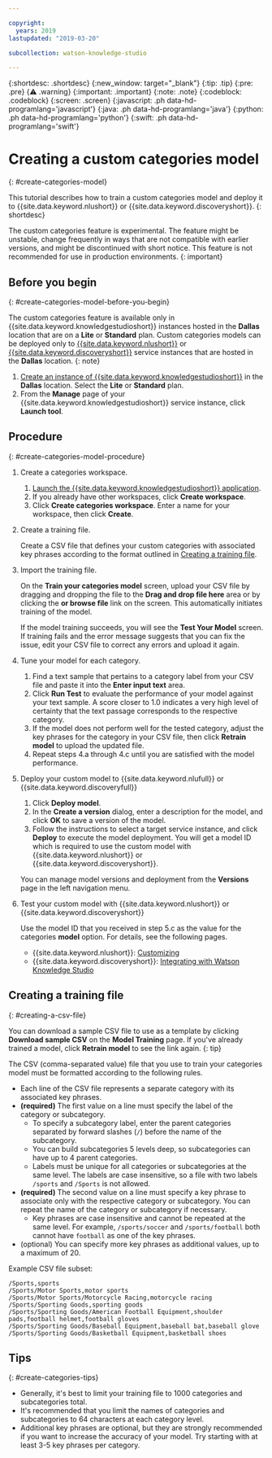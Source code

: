 ```yaml
---

copyright:
  years: 2019
lastupdated: "2019-03-20"

subcollection: watson-knowledge-studio

---
```


{:shortdesc: .shortdesc}
{:new_window: target="_blank"}
{:tip: .tip}
{:pre: .pre}
{:warning: .warning}
{:important: .important}
{:note: .note}
{:codeblock: .codeblock}
{:screen: .screen}
{:javascript: .ph data-hd-programlang='javascript'}
{:java: .ph data-hd-programlang='java'}
{:python: .ph data-hd-programlang='python'}
{:swift: .ph data-hd-programlang='swift'}

# Creating a custom categories model
{: #create-categories-model}

This tutorial describes how to train a custom categories model and deploy it to {{site.data.keyword.nlushort}} or {{site.data.keyword.discoveryshort}}.
{: shortdesc}

The custom categories feature is experimental. The feature might be unstable, change frequently in ways that are not compatible with earlier versions, and might be discontinued with short notice. This feature is not recommended for use in production environments.
{: important}

## Before you begin
{: #create-categories-model-before-you-begin}

The custom categories feature is available only in {{site.data.keyword.knowledgestudioshort}} instances hosted in the **Dallas** location that are on a **Lite** or **Standard** plan. Custom categories models can be deployed only to [{{site.data.keyword.nlushort}}](https://{DomainName}/catalog/services/natural-language-understanding) or [{{site.data.keyword.discoveryshort}}](https://{DomainName}/catalog/services/discovery) service instances that are hosted in the **Dallas** location.
{: note}

1. [Create an instance of {{site.data.keyword.knowledgestudioshort}}](/docs/services/watson-knowledge-studio/tutorials-create-project.html#instance) in the **Dallas** location. Select the **Lite** or **Standard** plan.
1. From the **Manage** page of your {{site.data.keyword.knowledgestudioshort}} service instance, click **Launch tool**.

## Procedure
{: #create-categories-model-procedure}

1. Create a categories workspace.

    1. [Launch the {{site.data.keyword.knowledgestudioshort}} application](/docs/services/watson-knowledge-studio?topic=watson-knowledge-studio-wks_tutintro#launching-the-knowledge-studio-application).
    2. If you already have other workspaces, click **Create workspace**.
    3. Click **Create categories workspace**. Enter a name for your workspace, then click **Create**.

2. Create a training file.

    Create a CSV file that defines your custom categories with associated key phrases according to the format outlined in [Creating a training file](#creating-a-csv-file).

3. Import the training file.

    On the **Train your categories model** screen, upload your CSV file by dragging and dropping the file to the **Drag and drop file here** area or by clicking the **or browse file** link on the  screen. This automatically initiates training of the model.

    If the model training succeeds, you will see the **Test Your Model** screen. If training fails and the error message suggests that you can fix the issue, edit your CSV file to correct any errors and upload it again.

4. Tune your model for each category.

     1. Find a text sample that pertains to a category label from your CSV file and paste it into the **Enter input text** area. 
     2. Click **Run Test** to evaluate the performance of your model against your text sample. A score closer to 1.0 indicates a very high level of certainty that the text passage corresponds to the respective category.
     3. If the model does not perform well for the tested category, adjust the key phrases for the category in your CSV file, then click **Retrain model** to upload the updated file.
     4. Repeat steps 4.a through 4.c until you are satisfied with the model performance.

5. Deploy your custom model to {{site.data.keyword.nlufull}} or {{site.data.keyword.discoveryfull}}

    1. Click **Deploy model**.
    2. In the **Create a version** dialog, enter a description for the model, and click **OK** to save a version of the model.
    3. Follow the instructions to select a target service instance, and click **Deploy** to execute the model deployment. You will get a model ID which is required to use the custom model with {{site.data.keyword.nlushort}} or {{site.data.keyword.discoveryshort}}.

    You can manage model versions and deployment from the **Versions** page in the left navigation menu.

6. Test your custom model with {{site.data.keyword.nlushort}} or {{site.data.keyword.discoveryshort}}

    Use the model ID that you received in step 5.c as the value for the categories **model** option. For details, see the following pages.
      - {{site.data.keyword.nlushort}}: [Customizing](/docs/services/natural-language-understanding?topic=natural-language-understanding-customizing)
      - {{site.data.keyword.discoveryshort}}: [Integrating with Watson Knowledge Studio](/docs/services/discovery?topic=discovery-integrating-with-wks#integrating-with-wks)

## Creating a training file
{: #creating-a-csv-file}

You can download a sample CSV file to use as a template by clicking **Download sample CSV** on the **Model Training** page. If you've already trained a model, click **Retrain model** to see the link again.
{: tip}

The CSV (comma-separated value) file that you use to train your categories model must be formatted according to the following rules.

- Each line of the CSV file represents a separate category with its associated key phrases. 
- **(required)** The first value on a line must specify the label of the category or subcategory. 
  - To specify a subcategory label, enter the parent categories separated by forward slashes (`/`) before the name of the subcategory. 
  - You can build subcategories 5 levels deep, so subcategories can have up to 4 parent categories.
  - Labels must be unique for all categories or subcategories at the same level. The labels are case insensitive, so a file with two labels `/sports` and `/Sports` is not allowed.
- **(required)** The second value on a line must specify a key phrase to associate only with the respective category or subcategory. You can repeat the name of the category or subcategory if necessary.
  - Key phrases are case insensitive and cannot be repeated at the same level. For example, `/sports/soccer` and `/sports/football` both cannot have `football` as one of the key phrases.
- (optional) You can specify more key phrases as additional values, up to a maximum of 20.


Example CSV file subset:

```csv
/Sports,sports
/Sports/Motor Sports,motor sports
/Sports/Motor Sports/Motorcycle Racing,motorcycle racing
/Sports/Sporting Goods,sporting goods
/Sports/Sporting Goods/American Football Equipment,shoulder pads,football helmet,football gloves
/Sports/Sporting Goods/Baseball Equipment,baseball bat,baseball glove
/Sports/Sporting Goods/Basketball Equipment,basketball shoes
```

## Tips
{: #create-categories-tips}

- Generally, it's best to limit your training file to 1000 categories and subcategories total.
- It's recommended that you limit the names of categories and subcategories to 64 characters at each category level.
- Additional key phrases are optional, but they are strongly recommended if you want to increase the accuracy of your model. Try starting with at least 3-5 key phrases per category.


